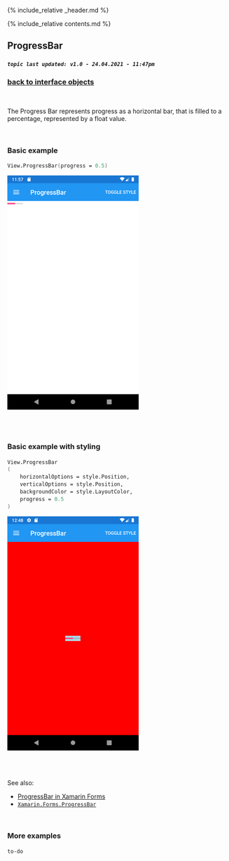 {% include_relative _header.md %}

{% include_relative contents.md %}

ProgressBar
--------
##### `topic last updated: v1.0 - 24.04.2021 - 11:47pm`

### [back to interface objects](view-interface-objects.html#interface-objects)

<br />

The Progress Bar represents progress as a horizontal bar, that is filled to a percentage, represented by a float value. 

<br /> 

### Basic example


```fsharp 
View.ProgressBar(progress = 0.5)
```

<img src="images/views/ProgressBar-adr-basic.png" width="300">

<br /> <br /> 

### Basic example with styling

```fsharp 
View.ProgressBar
(
    horizontalOptions = style.Position,
    verticalOptions = style.Position,
    backgroundColor = style.LayoutColor,
    progress = 0.5
)
```


<img src="images/views/ProgressBar-adr-styled.png" width="300">

<br /> <br /> 

See also:

* [ProgressBar in Xamarin Forms](https://docs.microsoft.com/en-us/xamarin/xamarin-forms/user-interface/ProgressBar)
* [`Xamarin.Forms.ProgressBar`](https://docs.microsoft.com/en-us/dotnet/api/Xamarin.Forms.ProgressBar)

<br /> 

### More examples

`to-do`